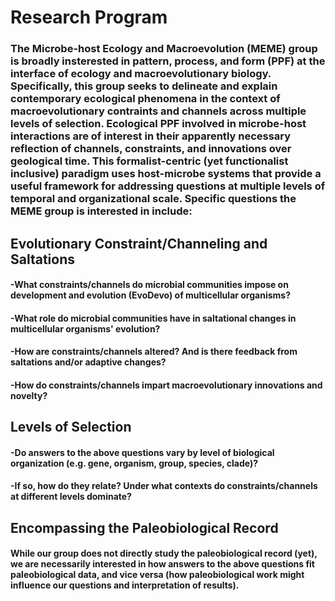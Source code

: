 # Research Program

### The Microbe-host Ecology and Macroevolution (MEME) group is broadly insterested in pattern, process, and form (PPF) at the interface of ecology and macroevolutionary biology. Specifically, this group seeks to delineate and explain contemporary ecological phenomena in the context of macroevolutionary contraints and channels across multiple levels of selection. Ecological PPF involved in microbe-host interactions are of interest in their apparently necessary reflection of channels, constraints, and innovations over geological time. This formalist-centric (yet functionalist inclusive) paradigm uses host-microbe systems that provide a useful framework for addressing questions at multiple levels of temporal and organizational scale. Specific questions the MEME group is interested in include:

## Evolutionary Constraint/Channeling and Saltations

#### -What constraints/channels do microbial communities impose on development and evolution (EvoDevo) of multicellular organisms? 
#### -What role do microbial communities have in saltational changes in multicellular organisms' evolution?
#### -How are constraints/channels altered? And is there feedback from saltations and/or adaptive changes?
#### -How do constraints/channels impart macroevolutionary innovations and novelty?

## Levels of Selection
 
#### -Do answers to the above questions vary by level of biological organization (e.g. gene, organism, group, species, clade)?
#### -If so, how do they relate? Under what contexts do constraints/channels at different levels dominate?

## Encompassing the Paleobiological Record

#### While our group does not directly study the paleobiological record (yet), we are necessarily interested in how answers to the above questions fit paleobiological data, and vice versa (how paleobiological work might influence our questions and interpretation of results).
